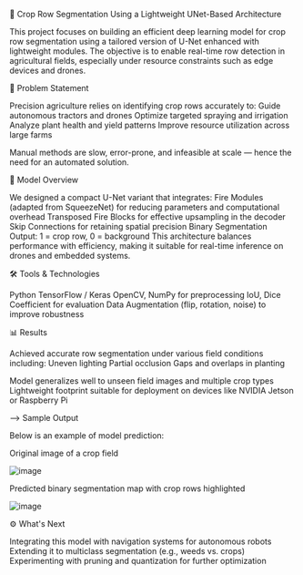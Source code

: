🌱 Crop Row Segmentation Using a Lightweight UNet-Based Architecture

This project focuses on building an efficient deep learning model for crop row segmentation using a tailored version of U-Net enhanced with lightweight modules. The objective is to enable real-time row detection in agricultural fields, especially under resource constraints such as edge devices and drones.

📌 Problem Statement

 Precision agriculture relies on identifying crop rows accurately to:
 Guide autonomous tractors and drones
 Optimize targeted spraying and irrigation
 Analyze plant health and yield patterns
 Improve resource utilization across large farms

Manual methods are slow, error-prone, and infeasible at scale — hence the need for an automated solution.

🚀 Model Overview

 We designed a compact U-Net variant that integrates:
 Fire Modules (adapted from SqueezeNet) for reducing parameters and computational overhead
 Transposed Fire Blocks for effective upsampling in the decoder
 Skip Connections for retaining spatial precision
 Binary Segmentation Output: 1 = crop row, 0 = background
 This architecture balances performance with efficiency, making it suitable for real-time inference on drones and embedded systems.

🛠️ Tools & Technologies

 Python
 TensorFlow / Keras
 OpenCV, NumPy for preprocessing
 IoU, Dice Coefficient for evaluation
 Data Augmentation (flip, rotation, noise) to improve robustness

📊 Results

Achieved accurate row segmentation under various field conditions including:
 Uneven lighting
 Partial occlusion
 Gaps and overlaps in planting

Model generalizes well to unseen field images and multiple crop types
Lightweight footprint suitable for deployment on devices like NVIDIA Jetson or Raspberry Pi

--> Sample Output

Below is an example of model prediction:

  Original image of a crop field

![image](https://github.com/user-attachments/assets/d4425904-370c-47d7-8a6b-791ae4f86c68)


  Predicted binary segmentation map with crop rows highlighted

![image](https://github.com/user-attachments/assets/b5da65b6-df6c-4215-9b22-746041cfee5d)


⚙️ What's Next

Integrating this model with navigation systems for autonomous robots
Extending it to multiclass segmentation (e.g., weeds vs. crops)
Experimenting with pruning and quantization for further optimization
